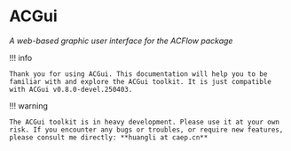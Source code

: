 # ACGui

*A web-based graphic user interface for the ACFlow package*

!!! info

    Thank you for using ACGui. This documentation will help you to be familiar with and explore the ACGui toolkit. It is just compatible with ACGui v0.8.0-devel.250403.

!!! warning

    The ACGui toolkit is in heavy development. Please use it at your own risk. If you encounter any bugs or troubles, or require new features, please consult me directly: **huangli at caep.cn**
